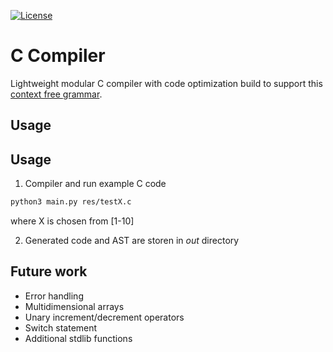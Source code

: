 [![License](https://img.shields.io/badge/License-Apache%202.0-blue.svg)](https://opensource.org/licenses/Apache-2.0)

# C Compiler

Lightweight modular C compiler with code optimization build to support this [context free grammar](https://github.com/jelic98/c_compiler/blob/master/grammar.txt).

## Usage

## Usage

1. Compiler and run example C code
```bash
python3 main.py res/testX.c
```
where X is chosen from [1-10]

2. Generated code and AST are storen in _out_ directory

## Future work

* Error handling
* Multidimensional arrays
* Unary increment/decrement operators
* Switch statement
* Additional stdlib functions

